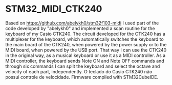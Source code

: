 # STM32_MIDI_CTK240
Based on https://github.com/abelykh0/stm32f103-midi
I used part of the code developed by "abelykh0" and implemented a scan routine for the keyboard of my Casio CTK240.
The circuit developed for the CTK240 has a multiplexer for the keyboard, which automatically switches the keyboard to the main board of the CTK240, when powered by the power supply or to the MIDI board, when powered by the USB port.
That way I can use the CTK240 in the original way, as a musical keyboard or use it as a MIDI controller.
As a MIDI controller, the keyboard sends Note ON and Note OFF commands and through six commands I can split the keyboard and select the octave and velocity of each part, independently. O teclado do Casio CTK240 não possui controle de velocidade.
Firmware compiled with STM32CubeIDE.
